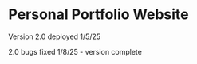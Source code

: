 # Personal Portfolio Website

Version 2.0 deployed 1/5/25

2.0 bugs fixed 1/8/25 - version complete
